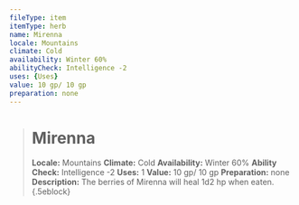 ```yaml
---
fileType: item
itemType: herb
name: Mirenna
locale: Mountains
climate: Cold
availability: Winter 60%
abilityCheck: Intelligence -2
uses: {Uses}
value: 10 gp/ 10 gp
preparation: none
---
```

>#  Mirenna
>
> **Locale:** Mountains
> **Climate:** Cold
> **Availability:** Winter 60%
> **Ability Check:** Intelligence -2
> **Uses:** 1
> **Value:** 10 gp/ 10 gp
> **Preparation:** none
> **Description:** The berries of Mirenna will heal 1d2 hp when eaten.
{.5eblock}

